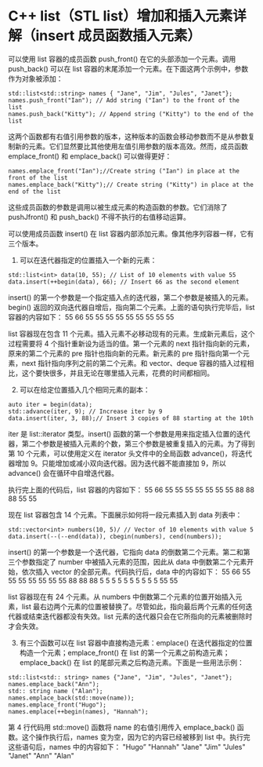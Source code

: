 # C++ list（STL list）增加和插入元素详解（insert 成员函数插入元素）

可以使用 list 容器的成员函数 push_front() 在它的头部添加一个元素。调用 push_back() 可以在 list 容器的末尾添加一个元素。在下面这两个示例中，参数作为对象被添加：

```
std::list<std::string> names { "Jane", "Jim", "Jules", "Janet"};
names.push_front("Ian"); // Add string ("Ian") to the front of the list
names.push_back("Kitty"); // Append string ("Kitty") to the end of the list
```

这两个函数都有右值引用参数的版本，这种版本的函数会移动参数而不是从参数复制新的元素。它们显然要比其他使用左值引用参数的版本高效。然而，成员函数 emplace_front() 和 emplace_back() 可以做得更好：

```
names.emplace_front("Ian");//Create string ("Ian") in place at the front of the list
names.emplace_back("Kitty");// Create string ("Kitty") in place at the end of the list
```

这些成员函数的参数是调用以被生成元素的构造函数的参数。它们消除了 pushJfront() 和 push_back() 不得不执行的右值移动运算。

可以使用成员函数 insert() 在 list 容器内部添加元素。像其他序列容器一样，它有三个版本。

1) 可以在迭代器指定的位置插入一个新的元素：

```
std::list<int> data(10, 55); // List of 10 elements with value 55
data.insert(++begin(data), 66); // Insert 66 as the second element
```

insert() 的第一个参数是一个指定插入点的迭代器，第二个参数是被插入的元素。begin() 返回的双向迭代器自增后，指向第二个元素。上面的语句执行完毕后，list 容器的内容如下：
55 66 55 55 55 55 55 55 55 55 55

list 容器现在包含 11 个元素。插入元素不必移动现有的元素。生成新元素后，这个过程需要将 4 个指针重新设为适当的值。第一个元素的 next 指针指向新的元素，原来的第二个元素的 pre 指针也指向新的元素。新元素的 pre 指针指向第一个元素，next 指针指向序列之前的第二个元素。和 vector、deque 容器的插入过程相比，这个要快很多，并且无论在哪里插入元素，花费的时间都相同。

2) 可以在给定位置插入几个相同元素的副本：

```
auto iter = begin(data);
std::advance(iter, 9); // Increase iter by 9
data.insert(iter, 3, 88);// Insert 3 copies of 88 starting at the 10th
```

iter 是 list<int>::iterator 类型。insert() 函数的第一个参数是用来指定插入位置的迭代器，第二个参数是被插入元素的个数，第三个参数是被重复插入的元素。为了得到第 10 个元素，可以使用定义在 iterator 头文件中的全局函数 advance()，将迭代器增加 9。只能增加或减小双向迭代器。因为迭代器不能直接加 9，所以 advance() 会在循环中自增迭代器。

执行完上面的代码后，list 容器的内容如下：
55 66 55 55 55 55 55 55 55 88 88 88 55 55

现在 list 容器包含 14 个元素。下面展示如何将一段元素插入到 data 列表中：

```
std::vector<int> numbers(10, 5)/ // Vector of 10 elements with value 5
data.insert(--(--end(data)), cbegin(numbers), cend(numbers));
```

insert() 的第一个参数是一个迭代器，它指向 data 的倒数第二个元素。第二和第三个参数指定了 number 中被插入元素的范围，因此从 data 中倒数第二个元素开始，依次插入 vector 的全部元素。代码执行后，data 中的内容如下：
55 66 55 55 55 55 55 55 55 88 88 88 5 5 5 5 5 5 5 5 5 5 55 55

list 容器现在有 24 个元素。从 numbers 中倒数第二个元素的位置开始插入元素，list 最右边两个元素的位置被替换了。尽管如此，指向最后两个元素的任何迭代器或结束迭代器都没有失效。list 元素的迭代器只会在它所指向的元素被删除时才会失效。

3) 有三个函数可以在 list 容器中直接构造元素：emplace() 在迭代器指定的位置构造一个元素；emplace_front() 在 list 的第一个元素之前构造元素；emplace_back() 在 list 的尾部元素之后构造元素。下面是一些用法示例：

```
std::list<std:: string> names {"Jane", "Jim", "Jules", "Janet"};
names.emplace_back("Ann");
std:: string name ("Alan");
names.emplace_back(std::move(name));
names.emplace_front("Hugo");
names.emplace(++begin(names), "Hannah");
```

第 4 行代码用 std::move() 函数将 name 的右值引用传入 emplace_back() 函数。这个操作执行后，names 变为空，因为它的内容已经被移到 list 中。执行完这些语句后，names 中的内容如下：
"Hugo” "Hannah" "Jane" "Jim" "Jules" "Janet" "Ann" "Alan"
